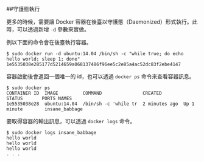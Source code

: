 ##守護態執行

更多的時候，需要讓 Docker 容器在後臺以守護態（Daemonized）形式執行。此時，可以透過新增 `-d` 參數來實做。

例以下面的命令會在後臺執行容器。
```
$ sudo docker run -d ubuntu:14.04 /bin/sh -c "while true; do echo hello world; sleep 1; done"
1e5535038e285177d5214659a068137486f96ee5c2e85a4ac52dc83f2ebe4147
```

容器啟動後會返回一個唯一的 id，也可以透過 `docker ps` 命令來查看容器訊息。
```
$ sudo docker ps
CONTAINER ID  IMAGE         COMMAND               CREATED        STATUS       PORTS NAMES
1e5535038e28  ubuntu:14.04  /bin/sh -c 'while tr  2 minutes ago  Up 1 minute        insane_babbage
```
要取得容器的輸出訊息，可以透過 `docker logs` 命令。
```
$ sudo docker logs insane_babbage
hello world
hello world
hello world
. . .
```
